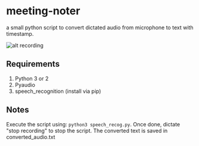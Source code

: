 # meeting-noter
a small python script to convert dictated audio from microphone to text with timestamp.

![alt recording](https://raw.githubusercontent.com/tdatu/meeting-noter/master/img/recording.gif)


## Requirements
1. Python 3 or 2
2. Pyaudio
3. speech_recognition (install via pip)

## Notes
Execute the script using: `python3 speech_recog.py`. 
Once done, dictate "stop recording" to stop the script. 
The converted text is saved in converted_audio.txt
 
 
